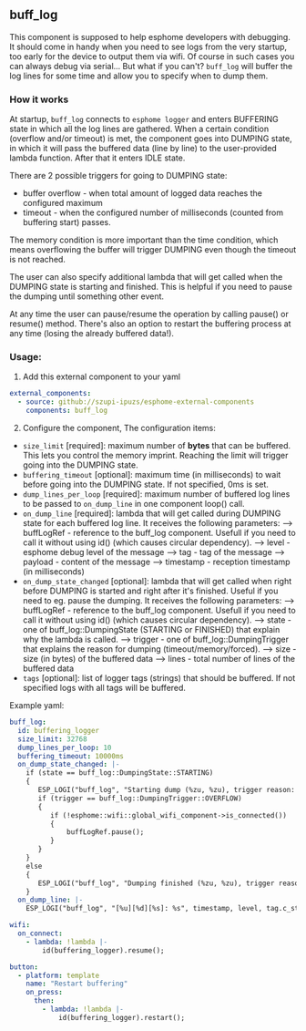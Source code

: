 ## buff_log
This component is supposed to help esphome developers with debugging.
It should come in handy when you need to see logs from the very startup, too early for the device to output them via wifi.
Of course in such cases you can always debug via serial... But what if you can't?
`buff_log` will buffer the log lines for some time and allow you to specify when to dump them.

### How it works
At startup, `buff_log` connects to `esphome logger` and enters BUFFERING state in which all the log lines are gathered. When a certain condition (overflow and/or timeout) is met, the component goes into DUMPING state, in which it will pass the buffered data (line by line) to the user-provided lambda function. After that it enters IDLE state.

There are 2 possible triggers for going to DUMPING state:
- buffer overflow - when total amount of logged data reaches the configured maximum
- timeout - when the configured number of milliseconds (counted from buffering start) passes.

The memory condition is more important than the time condition, which means overflowing the buffer will trigger DUMPING even though the timeout is not reached.

The user can also specify additional lambda that will get called when the DUMPING state is starting and finished. This is helpful if you need to pause the dumping until something other event.


At any time the user can pause/resume the operation by calling pause() or resume() method.
There's also an option to restart the buffering process at any time (losing the already buffered data!).

### Usage:
1. Add this external component to your yaml
``` yaml
external_components:
  - source: github://szupi-ipuzs/esphome-external-components
    components: buff_log
```

2. Configure the component, 
The configuration items:
* `size_limit` [required]: maximum number of __bytes__ that can be buffered. This lets you control the memory imprint. Reaching the limit will trigger going into the DUMPING state.
* `buffering_timeout` [optional]: maximum time (in milliseconds) to wait before going into the DUMPING state. If not specified, 0ms is set.
* `dump_lines_per_loop` [required]: maximum number of buffered log lines to be passed to `on_dump_line` in one component loop() call.
* `on_dump_line` [required]: lambda that will get called during DUMPING state for each buffered log line. It receives the following parameters:
 --> buffLogRef - reference to the buff_log component. Usefull if you need to call it without using id() (which causes circular dependency).
 --> level - esphome debug level of the message
 --> tag - tag of the message
 --> payload - content of the message
 --> timestamp - reception timestamp (in milliseconds)
* `on_dump_state_changed` [optional]: lambda that will get called when right before DUMPING is started and right after it's finished. Useful if you need to eg. pause the dumping. It receives the following parameters:
 --> buffLogRef - reference to the buff_log component. Usefull if you need to call it without using id() (which causes circular dependency).
 --> state - one of buff_log::DumpingState (STARTING or FINISHED) that explain why the lambda is called. 
 --> trigger - one of buff_log::DumpingTrigger that explains the reason for dumping (timeout/memory/forced). 
 --> size - size (in bytes) of the buffered data 
 --> lines - total number of lines of the buffered data 
 * `tags` [optional]: list of logger tags (strings) that should be buffered. If not specified logs with all tags will be buffered.

Example yaml:
```yaml
buff_log:
  id: buffering_logger
  size_limit: 32768
  dump_lines_per_loop: 10
  buffering_timeout: 10000ms
  on_dump_state_changed: |-
    if (state == buff_log::DumpingState::STARTING)
    {
       ESP_LOGI("buff_log", "Starting dump (%zu, %zu), trigger reason: %d", size, lines, trigger);
       if (trigger == buff_log::DumpingTrigger::OVERFLOW)
       {
          if (!esphome::wifi::global_wifi_component->is_connected())
          {
              buffLogRef.pause();
          }
       }
    }
    else
    {
       ESP_LOGI("buff_log", "Dumping finished (%zu, %zu), trigger reason: %d", size, lines, trigger);
    }
  on_dump_line: |-
    ESP_LOGI("buff_log", "[%u][%d][%s]: %s", timestamp, level, tag.c_str(), payload.c_str());

wifi:
  on_connect:
    - lambda: !lambda |-
        id(buffering_logger).resume();

button:
  - platform: template
    name: "Restart buffering"
    on_press: 
      then:
        - lambda: !lambda |-
            id(buffering_logger).restart();
```

